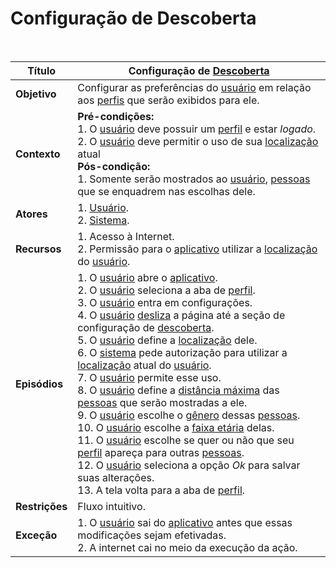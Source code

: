 # Configuração de Descoberta

<br />

|Título|Configuração de [Descoberta](/modelagem/lexicos#descoberta)|
|------|--------------------------|
|**Objetivo**|Configurar as preferências do [usuário](/modelagem/lexicos#usuario) em relação aos [perfis](/modelagem/lexicos#perfil) que serão exibidos para ele.|
|**Contexto**|**Pré-condições:**<br />1. O [usuário](/modelagem/lexicos#usuario) deve possuir um [perfil](/modelagem/lexicos#perfil) e estar _logado_.<br />2. O [usuário](/modelagem/lexicos#usuario) deve permitir o uso de sua [localização](/modelagem/lexicos#localizacao) atual <br />**Pós-condição:**<br />1. Somente serão mostrados ao [usuário](/modelagem/lexicos#usuario), [pessoas](/modelagem/lexicos#usuario) que se enquadrem nas escolhas dele.|
|**Atores**|1. [Usuário](/modelagem/lexicos#usuario).<br />2. [Sistema](/modelagem/lexicos#tinder).|
|**Recursos**|1. Acesso à Internet.<br />2. Permissão para o [aplicativo](/modelagem/lexicos#tinder) utilizar a [localização](/modelagem/lexicos#localizacao) do [usuário](/modelagem/lexicos#usuario).|
|**Episódios**|1. O [usuário](/modelagem/lexicos#usuario) abre o [aplicativo](/modelagem/lexicos#aplicativo).<br />2. O [usuário](/modelagem/lexicos#usuario) seleciona a aba de [perfil](/modelagem/lexicos#perfil).<br />3. O [usuário](/modelagem/lexicos#usuario) entra em configurações.<br />4. O [usuário](/modelagem/lexicos#usuario) [desliza](/modelagem/lexicos#swipe) a página até a seção de configuração de [descoberta](/modelagem/lexicos#descoberta).<br />5. O [usuário](/modelagem/lexicos#usuario) define a [localização](/modelagem/lexicos#localizacao) dele.<br />6. O [sistema](/modelagem/lexicos#tinder) pede autorização para utilizar a [localização](/modelagem/lexicos#localizacao) atual do [usuário](/modelagem/lexicos#usuario).<br />7. O [usuário](/modelagem/lexicos#usuario) permite esse uso.<br />8. O [usuário](/modelagem/lexicos#usuario) define a [distância máxima](/modelagem/lexicos#distancia-maxima) das [pessoas](/modelagem/lexicos#usuario) que serão mostradas a ele.<br />9. O [usuário](/modelagem/lexicos#usuario) escolhe o [gênero](/modelagem/lexicos#genero) dessas [pessoas](/modelagem/lexicos#usuario).<br />10. O [usuário](/modelagem/lexicos#usuario) escolhe a [faixa etária](/modelagem/lexicos#faixa-etaria) delas.<br />11. O [usuário](/modelagem/lexicos#usuario) escolhe se quer ou não que seu [perfil](/modelagem/lexicos#perfil) apareça para outras [pessoas](/modelagem/lexicos#usuario).<br />12. O [usuário](/modelagem/lexicos#usuario) seleciona a opção _Ok_ para salvar suas alterações.<br /> 13. A tela volta para a aba de [perfil](/modelagem/lexicos#perfil).|
|**Restrições**|Fluxo intuitivo.|
|**Exceção**|1. O [usuário](/modelagem/lexicos#usuario) sai do [aplicativo](/modelagem/lexicos#tinder) antes que essas modificações sejam efetivadas.<br />2. A internet cai no meio da execução da ação.|

